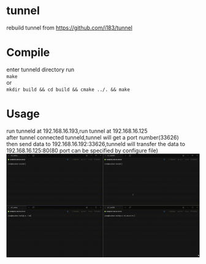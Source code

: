 # tunnel
rebuild tunnel from https://github.com/i183/tunnel

# Compile
enter tunneld directory run  
`make`  
or  
`mkdir build && cd build && cmake ../. && make`  

# Usage
run tunneld at 192.168.16.193,run tunnel at 192.168.16.125  
after tunnel connected tunneld,tunnel will get a port number(33626)  
then send data to 192.168.16.192:33626,tunneld will transfer the data to 192.168.16.125:80(80 port can be specified by configure file)  
![img](https://github.com/GabrielPaul/tunnel/blob/main/doc/tunneld.gif)
